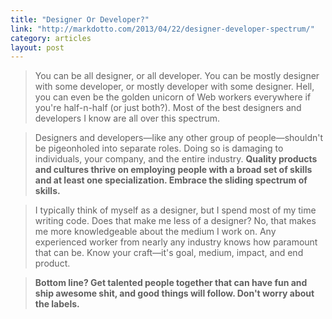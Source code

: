 ```yaml
---
title: "Designer Or Developer?"
link: "http://markdotto.com/2013/04/22/designer-developer-spectrum/"
category: articles
layout: post
---
```


> You can be all designer, or all developer. You can be mostly designer with
> some developer, or mostly developer with some designer. Hell, you can even be
> the golden unicorn of Web workers everywhere if you're half-n-half (or just
> both?). Most of the best designers and developers I know are all over this
> spectrum.

> Designers and developers—like any other group of people—shouldn't be
> pigeonholed into separate roles. Doing so is damaging to individuals, your
> company, and the entire industry. **Quality products and cultures thrive on
> employing people with a broad set of skills and at least one specialization.
> Embrace the sliding spectrum of skills.**

> I typically think of myself as a designer, but I spend most of my time writing
> code. Does that make me less of a designer? No, that makes me more
> knowledgeable about the medium I work on. Any experienced worker from nearly
> any industry knows how paramount that can be. Know your craft—it's goal,
> medium, impact, and end product.

> **Bottom line? Get talented people together that can have fun and ship awesome
shit, and good things will follow. Don't worry about the labels.**
